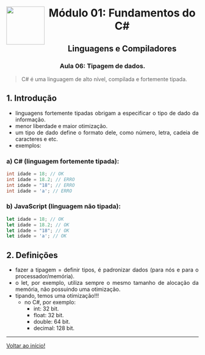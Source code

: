 <div align="center">
<a href="https://github.com/monicaquintal" target="_blank"><img align="left" height="100" src="../assets/logo.png" /></a>
<h1>Módulo 01: Fundamentos do C#</h1>
<h2>Linguagens e Compiladores</h2>
<h3>Aula 06: Tipagem de dados.</h3>
</div>

<div align="justify">

> C# é uma linguagem de alto nível, compilada e fortemente tipada.

## 1. Introdução

- linguagens fortemente tipadas obrigam a especificar o tipo de dado da informação.
- menor liberdade e maior otimização.
- um tipo de dado define o formato dele, como número, letra, cadeia de caracteres e etc.
- exemplos:

### a) C# (linguagem fortemente tipada):

~~~c#
int idade = 18; // OK
int idade = 18.2; // ERRO
int idade = "18"; // ERRO
int idade = 'a'; // ERRO
~~~

### b) JavaScript (linguagem não tipada):

~~~js
let idade = 18; // OK
let idade = 18.2; // OK
let idade = "18"; // OK
let idade = 'a'; // OK
~~~

## 2. Definições

- fazer a tipagem = definir tipos, é padronizar dados (para nós e para o processador/memória).
- o let, por exemplo, utiliza sempre o mesmo tamanho de alocação da memória, não possuindo uma otimização.
- tipando, temos uma otimização!!!
  - no C#, por exemplo:
    - int: 32 bit.
    - float: 32 bit. 
    - double: 64 bit.
    - decimal: 128 bit.

---

[Voltar ao início!](https://github.com/monicaquintal/estudandoC-)